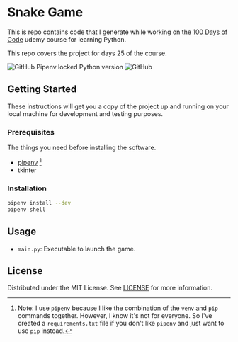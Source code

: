 # Snake Game

This is repo contains code that I generate while working on the [100 Days of Code](https://www.udemy.com/course/100-days-of-code/) udemy course for learning Python.

This repo covers the project for days 25 of the course.

![GitHub Pipenv locked Python version](https://img.shields.io/github/pipenv/locked/python-version/darkstar-holdings-edu/python_usa_game)
![GitHub](https://img.shields.io/github/license/darkstar-holdings-edu/python_usa_game)

## Getting Started

These instructions will get you a copy of the project up and running on your local machine for development and testing purposes.

### Prerequisites

The things you need before installing the software.

- [pipenv](https://pipenv.pypa.io/en/latest/index.html) [^1]
- tkinter

[^1]: Note: I use `pipenv` because I like the combination of the `venv` and `pip` commands together. However, I know it's not for everyone. So I've created a `requirements.txt` file if you don't like `pipenv` and just want to use `pip` instead.

### Installation

```sh
pipenv install --dev
pipenv shell
```

## Usage

- `main.py`: Executable to launch the game.

## License

Distributed under the MIT License. See [LICENSE](https://github.com/darkstar-holdings-edu/python_usa_game/blob/master/LICENSE) for more information.

